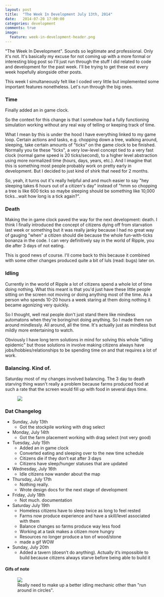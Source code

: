 ```yaml
---
layout: post
title:  "The Week In Development July 13th, 2014"
date:   2014-07-20 17:00:00
categories: development
comments: true
image:
  feature: week-in-development-header.png
---
```


"The Week In Development". Sounds so legitimate and professional. Only it's not. It's basically my excuse for not coming up with a more formal or interesting blog post so I'll just run through the stuff I did related to code and development for the past week. I'll be trying to get these out every week hopefully alongside other posts.

This week I simultaneously felt like I coded very little but implemented some important features nonetheless. Let's run through the big ones.


### Time

Finally added an in game clock. 

So the context for this change is that I somehow had a fully functioning simulation working without any real way of telling or keeping track of time. 

What I mean by this is under the hood I have everything linked to my game loop. Certain actions and tasks, e.g. chopping down a tree, walking around, sleeping, take certain amounts of "ticks" on the game clock to be finished. Normally you tie these "ticks", a very low-level concept tied to a very fast clock (normal game speed is 20 ticks/second), to a higher level abstraction using more normalized time (hours, days, years, etc.). And I imagine that this is something most people probably work on pretty early in development. But I decided to just kind of shirk that need for 2 months. 

So, yeah, it turns out it's really helpful and and much easier to say "hey sleeping takes 6 hours out of a citizen's day" instead of "hmm so chopping a tree is like 600 ticks so maybe sleeping should be something like 10,000 ticks...wait how long is a tick again?".

### Death

Making the in game clock paved the way for the next development: death. I think I finally introduced the concept of citizens dying off from starvation last week or something but it was really janky because I had no great way of gauging "when" a citizen should die because the whole fun-with-ticks bonanza in the code. I can very definitively say in the world of Ripple, you die after 3 days of not eating. 

This is good news of course. I'll come back to this because it combined with some other changes produced quite a bit of luls (read: bugs) later on.

### Idling

Currently in the world of Ripple a lot of citizens spend a whole lot of time doing nothing. What this meant is that you'd just have these little people sitting on the screen not moving or doing anything most of the time. As a person who spends 10-20 hours a week staring at them doing nothing it became agonizing very quickly.

So I thought, well real people don't just stand there like mindless automatons when they're boring/not doing anything. So I made them run around mindlessly. All around, all the time. It's actually just as mindless but mildly more entertaining to watch.

Obviously I have long term solutions in mind for solving this whole "idling epidemic" but those solutions in involve making citizens always have jobs/hobbies/relationships to be spending time on and that requires a lot of work.

### Balancing. Kind of.

Saturday most of my changes involved balancing. The 3 day to death starving thing wasn't really a problem because farms produced food at such a rate that the screen would fill up with food in several days time.

<figure>
	<img src="{{ site.baseurl }}/images/overproducing-farm.gif">
</figure>



### Dat Changelog

* Sunday, July 13th
  * Got the stockpile working with drag select
* Monday, July 14th
  * Got the farm placement working with drag select (not very good)
* Tuesday, July 15th
  * Added an in game clock
  * Converted eating and sleeping over to the new time schedule
  * Citizens die if they don’t eat after 3 days
  * Citizens have sleep/hunger statuses that are updated
* Wednesday, July 16th
  * Idle citizens now wander about the map
* Thursday, July 17th
  * Nothing really.
  * Wrote design docs for the next stage of development
* Friday, July 18th
  * Not much. documentation
* Saturday July 19th
  * Homeless citizens have to sleep twice as long to feel rested
  * Farms now produce experience and have a skill/level associated with them
  * Balance changes so farms produce way less food
  * Working at a task makes a citizen more hungry
  * Resources no longer produce a ton of wood/stone
  * made a gif WOW
* Sunday, July 20th
  * Added a tavern (doesn’t do anything). Actually it’s impossible to build because citizens always starve before being able to build it



#### Gifs of note
<figure>
	<img src="{{ site.baseurl }}/images/mindless-citizens.gif">
	<figcaption>Really need to make up a better idling mechanic other than "run around in circles".</figcaption>
</figure>